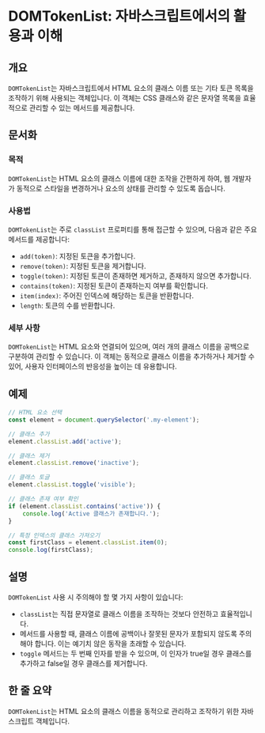 <!--
Meta Description: # DOMTokenList: 자바스크립트에서의 활용과 이해 ## 개요 `DOMTokenList`는 자바스크립트에서 HTML 요소의 클래스 이름 또는 기타 토큰 목록을 조작하기 위해 사용되는 객체입니다. 이 객체는 CSS 클래스와 같은 문자열 목록을 효율적으로 관리할 수...
Meta Keywords: 클래스, domtokenlist, classlist, element, html
-->

# DOMTokenList: 자바스크립트에서의 활용과 이해

## 개요
`DOMTokenList`는 자바스크립트에서 HTML 요소의 클래스 이름 또는 기타 토큰 목록을 조작하기 위해 사용되는 객체입니다. 이 객체는 CSS 클래스와 같은 문자열 목록을 효율적으로 관리할 수 있는 메서드를 제공합니다.

## 문서화
### 목적
`DOMTokenList`는 HTML 요소의 클래스 이름에 대한 조작을 간편하게 하여, 웹 개발자가 동적으로 스타일을 변경하거나 요소의 상태를 관리할 수 있도록 돕습니다.

### 사용법
`DOMTokenList`는 주로 `classList` 프로퍼티를 통해 접근할 수 있으며, 다음과 같은 주요 메서드를 제공합니다:

- `add(token)`: 지정된 토큰을 추가합니다.
- `remove(token)`: 지정된 토큰을 제거합니다.
- `toggle(token)`: 지정된 토큰이 존재하면 제거하고, 존재하지 않으면 추가합니다.
- `contains(token)`: 지정된 토큰이 존재하는지 여부를 확인합니다.
- `item(index)`: 주어진 인덱스에 해당하는 토큰을 반환합니다.
- `length`: 토큰의 수를 반환합니다.

### 세부 사항
`DOMTokenList`는 HTML 요소와 연결되어 있으며, 여러 개의 클래스 이름을 공백으로 구분하여 관리할 수 있습니다. 이 객체는 동적으로 클래스 이름을 추가하거나 제거할 수 있어, 사용자 인터페이스의 반응성을 높이는 데 유용합니다.

## 예제
```javascript
// HTML 요소 선택
const element = document.querySelector('.my-element');

// 클래스 추가
element.classList.add('active');

// 클래스 제거
element.classList.remove('inactive');

// 클래스 토글
element.classList.toggle('visible');

// 클래스 존재 여부 확인
if (element.classList.contains('active')) {
    console.log('Active 클래스가 존재합니다.');
}

// 특정 인덱스의 클래스 가져오기
const firstClass = element.classList.item(0);
console.log(firstClass);
```

## 설명
`DOMTokenList` 사용 시 주의해야 할 몇 가지 사항이 있습니다:

- `classList`는 직접 문자열로 클래스 이름을 조작하는 것보다 안전하고 효율적입니다.
- 메서드를 사용할 때, 클래스 이름에 공백이나 잘못된 문자가 포함되지 않도록 주의해야 합니다. 이는 예기치 않은 동작을 초래할 수 있습니다.
- `toggle` 메서드는 두 번째 인자를 받을 수 있으며, 이 인자가 true일 경우 클래스를 추가하고 false일 경우 클래스를 제거합니다.

## 한 줄 요약
`DOMTokenList`는 HTML 요소의 클래스 이름을 동적으로 관리하고 조작하기 위한 자바스크립트 객체입니다.